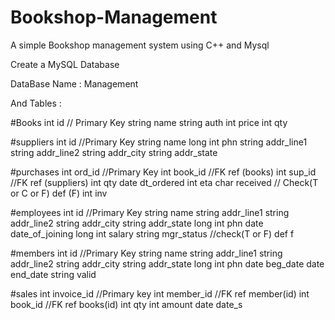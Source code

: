 # Bookshop-Management
A simple Bookshop management system using C++ and Mysql

Create a MySQL Database

DataBase Name : Management

And Tables :

#Books
int id			// Primary Key
string name
string auth
int price
int qty

#suppliers
int id				//Primary Key
string name
long int phn
string addr_line1
string addr_line2
string addr_city
string addr_state

#purchases
int ord_id			//Primary Key
int book_id		    //FK ref (books)
int sup_id			//FK ref (suppliers)
int qty
date dt_ordered
int eta
char received		// Check(T or C or F) def (F)
int inv

#employees
int id				//Primary Key
string name
string addr_line1
string addr_line2
string addr_city
string addr_state
long int phn
date date_of_joining
long int salary
string mgr_status	//check(T or F) def f

#members
int id				//Primary Key
string name
string addr_line1
string addr_line2
string addr_city
string addr_state
long int phn
date beg_date
date end_date
string valid

#sales
int invoice_id		//Primary key
int member_id		//FK ref member(id)
int book_id		//FK ref books(id)
int qty
int amount
date date_s
